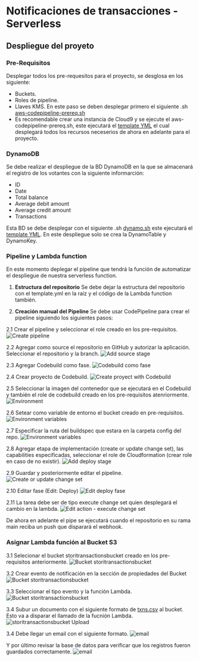 # Notificaciones de transacciones - Serverless

## Despliegue del proyeto

### Pre-Requisitos

Desplegar todos los pre-requesitos para el proyecto, se desglosa en los siguiente:

- Buckets.
- Roles de pipeline.
- Llaves KMS. En este paso se deben desplegar primero el siguiente .sh [aws-codepipeline-prereq.sh](https://github.com/IlmarLopez/serverless-transaction-notifications/blob/main/prereq/aws-codepipeline-prereq.sh)
- Es recomendable crear una instancia de Cloud9 y se ejecute el aws-codepipeline-prereq.sh, este ejecutará el [template YML](https://github.com/IlmarLopez/serverless-transaction-notifications/blob/main/prereq/aws-codepipeline-prereq.yml) el cual desplegará todos los recursos neceserios de ahora en adelante para el proyecto.

### DynamoDB

Se debe realizar el despliegue de la BD DynamoDB en la que se almacenará el registro de los votantes con la siguiente informarción:

- ID
- Date
- Total balance
- Average debit amount
- Average credit amount
- Transactions

Esta BD se debe desplegar con el siguiente .sh [dynamo.sh](https://github.com/IlmarLopez/serverless-transaction-notifications/blob/main/dynamo/dynamo.sh) este ejecutará el [template YML](https://github.com/IlmarLopez/serverless-transaction-notifications/blob/main/dynamo/dynamo.yml). En este despliegue solo se crea la DynamoTable y DynamoKey.

### Pipeline y Lambda function

En este momento deplegar el pipeline que tendrá la función de automatizar el despliegue de nuestra serverless function.

1. **Estructura del repositorio** Se debe dejar la estructura del repositorio con el template.yml en la raíz y el código de la Lambda function también.

2. **Creación manual del Pipeline** Se debe usar CodePipeline para crear el pipeline siguiendo los siguientes pasos:

2.1 Crear el pipeline y seleccionar el role creado en los pre-requisitos.
![Create pipeline](../media/2.1.png?raw=true)

2.2 Agregar como source el repositorio en GitHub y autorizar la aplicación. Seleccionar el repositorio y la branch.
![Add source stage](../media/2.2.png?raw=true)

2.3 Agregar Codebuild como fase.
![Codebuild como fase](../media/2.3.png?raw=true)

2.4 Crear proyecto de Codebuild.
![Create proyect with Codebuild](../media/2.4.png?raw=true)

2.5 Seleccionar la imagen del contenedor que se ejecutará en el Codebuild y también el role de codebuild creado en los pre-requisitos atenriormente.
![Environment](../media/2.5.png?raw=true)

2.6 Setear como variable de entorno el bucket creado en pre-requisitos.
![Environment variables](../media/2.6.png?raw=true)

2.7 Especificar la ruta del buildspec que estara en la carpeta config del repo.
![Environment variables](../media/2.7.png?raw=true)

2.8 Agregar etapa de implementación (create or update change set), las capabilities especificadas, seleccionar el role de Cloudformation (crear role en caso de no existir).
![Add deploy stage](../media/2.8.png?raw=true)

2.9 Guardar y posteriormente editar el pipeline.
![Create or update change set](../media/2.9.png?raw=true)

2.10 Editar fase (Edit: Deploy)
![Edit deploy fase](../media/2.10.png?raw=true)

2.11 La tarea debe ser de tipo execute change set quien desplegará el cambio en la lambda.
![Edit action - execute change set](../media/2.11.png?raw=true)

De ahora en adelante el pipe se ejecutará cuando el repositorio en su rama main reciba un push que disparará el webhook.

### Asignar Lambda función al Bucket S3

3.1 Selecionar el bucket storitransactionsbucket creado en los pre-requisitos anteriormente.
![Bucket storitransactionsbucket](../media/3.1.png?raw=true)

3.2 Crear evento de notificación en la sección de propiedades del Bucket
![Bucket storitransactionsbucket](../media/3.2.png?raw=true)

3.3 Seleccionar el tipo evento y la función Lambda.
![Bucket storitransactionsbucket](../media/3.3.png?raw=true)

3.4 Subur un documento con el siguiente formato de [txns.csv](../src/txns.csv?raw=true) al bucket. Esto va a disparar el llamado de la fucnión Lambda.
![storitransactionsbucket Upload](../media/3.4.png?raw=true)

3.4 Debe llegar un email con el siguiente formato.
![email](../media/3.5.png?raw=true)

Y por último revisar la base de datos para verificar que los registros fueron guardados correctamente.
![email](../media/3.6.png?raw=true)
